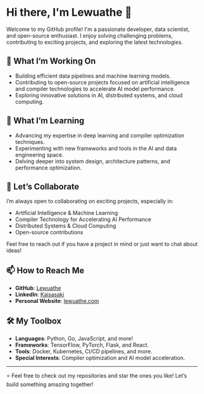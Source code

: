 # Hi there, I'm Lewuathe 👋

Welcome to my GitHub profile! I'm a passionate developer, data scientist, and open-source enthusiast. I enjoy solving challenging problems, contributing to exciting projects, and exploring the latest technologies.

## 🔭 What I’m Working On
- Building efficient data pipelines and machine learning models.
- Contributing to open-source projects focused on artificial intelligence and compiler technologies to accelerate AI model performance.
- Exploring innovative solutions in AI, distributed systems, and cloud computing.

## 🌱 What I’m Learning
- Advancing my expertise in deep learning and compiler optimization techniques.
- Experimenting with new frameworks and tools in the AI and data engineering space.
- Delving deeper into system design, architecture patterns, and performance optimization.

## 👯 Let’s Collaborate
I’m always open to collaborating on exciting projects, especially in:
- Artificial Intelligence & Machine Learning
- Compiler Technology for Accelerating AI Performance
- Distributed Systems & Cloud Computing
- Open-source contributions

Feel free to reach out if you have a project in mind or just want to chat about ideas!

## 📫 How to Reach Me
- **GitHub**: [Lewuathe](https://github.com/Lewuathe)
- **LinkedIn**: [Kaisasaki](https://www.linkedin.com/in/kaisasaki/)
- **Personal Website**: [lewuathe.com](https://www.lewuathe.com/)

## 🛠️ My Toolbox
- **Languages**: Python, Go, JavaScript, and more!
- **Frameworks**: TensorFlow, PyTorch, Flask, and React.
- **Tools**: Docker, Kubernetes, CI/CD pipelines, and more.
- **Special Interests**: Compiler optimization and AI model acceleration.

---

⭐️ Feel free to check out my repositories and star the ones you like! Let’s build something amazing together!
